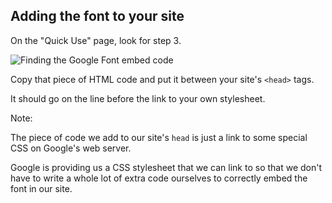 ## Adding the font to your site

On the "Quick Use" page, look for step 3.

![Finding the Google Font embed code](images/google-font-include.png)

Copy that piece of HTML code and put it between your site's `<head>` tags.

It should go on the line before the link to your own stylesheet.



Note:

The piece of code we add to our site's `head` is just a link to some special CSS on Google's web server.

Google is providing us a CSS stylesheet that we can link to so that we don't have to write a whole lot of extra code ourselves to correctly embed the font in our site.